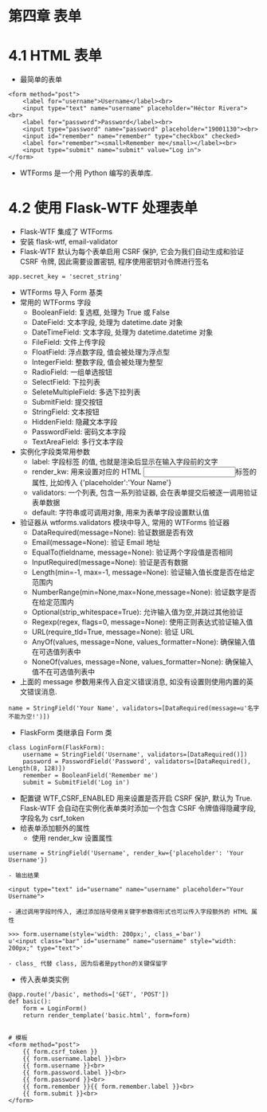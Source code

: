 # 第四章 表单

# 4.1 HTML 表单
* 最简单的表单
```
<form method="post">
    <label for="username">Username</label><br>
    <input type="text" name="username" placeholder="Héctor Rivera"><br>
    <label for="password">Password</label><br>
    <input type="password" name="password" placeholder="19001130"><br>
    <input id="remember" name="remember" type="checkbox" checked>
    <label for="remember"><small>Remember me</small></label><br>
    <input type="submit" name="submit" value="Log in">
</form>
```
* WTForms 是一个用 Python 编写的表单库.

# 4.2 使用 Flask-WTF 处理表单
* Flask-WTF 集成了 WTForms
* 安装 flask-wtf, email-validator
* Flask-WTF 默认为每个表单启用 CSRF 保护, 它会为我们自动生成和验证 CSRF 令牌, 因此需要设置密钥, 程序使用密钥对令牌进行签名
```
app.secret_key = 'secret_string'
```
* WTForms 导入 Form 基类
* 常用的 WTForms 字段
    - BooleanField: 复选框, 处理为 True 或 False
    - DateField: 文本字段, 处理为 datetime.date 对象
    - DateTimeField: 文本字段, 处理为 datetime.datetime 对象
    - FileField: 文件上传字段
    - FloatField: 浮点数字段, 值会被处理为浮点型
    - IntegerField: 整数字段, 值会被处理为整型
    - RadioField: 一组单选按钮
    - SelectField: 下拉列表
    - SeleteMultipleField: 多选下拉列表
    - SubmitField: 提交按钮
    - StringField: 文本按钮
    - HiddenField: 隐藏文本字段
    - PasswordField: 密码文本字段
    - TextAreaField: 多行文本字段
* 实例化字段类常用参数
    - label: 字段标签 <label> 的值, 也就是渲染后显示在输入字段前的文字
    - render_kw: 用来设置对应的 HTML <input>标签的属性, 比如传入 {'placeholder':'Your Name'}
    - validators: 一个列表, 包含一系列验证器, 会在表单提交后被逐一调用验证表单数据
    - default: 字符串或可调用对象, 用来为表单字段设置默认值
* 验证器从 wtforms.validators 模块中导入, 常用的 WTForms 验证器
    - DataRequired(message=None): 验证数据是否有效
    - Email(message=None): 验证 Email 地址
    - EqualTo(fieldname, message=None): 验证两个字段值是否相同
    - InputRequired(message=None): 验证是否有数据
    - Length(min=-1, max=-1, message=None): 验证输入值长度是否在给定范围内
    - NumberRange(min=None,max=None,message=None): 验证数字是否在给定范围内
    - Optional(strip_whitespace=True): 允许输入值为空,并跳过其他验证
    - Regexp(regex, flags=0, message=None): 使用正则表达式验证输入值
    - URL(require_tld=True, message=None): 验证 URL
    - AnyOf(values, message=None, values_formatter=None): 确保输入值在可选值列表中
    - NoneOf(values, message=None, values_formatter=None): 确保输入值不在可选值列表中
* 上面的 message 参数用来传入自定义错误消息, 如没有设置则使用内置的英文错误消息.
```
name = StringField('Your Name', validators=[DataRequired(message=u'名字不能为空!')])
```
* FlaskForm 类继承自 Form 类
```
class LoginForm(FlaskForm):
    username = StringField('Username', validators=[DataRequired()])
    password = PasswordField('Password', validators=[DataRequired(), Length(8, 128)])
    remember = BooleanField('Remember me')
    submit = SubmitField('Log in')
```
* 配置键 WTF_CSRF_ENABLED 用来设置是否开启 CSRF 保护, 默认为 True. Flask-WTF 会自动在实例化表单类时添加一个包含 CSRF 令牌值得隐藏字段, 字段名为 csrf_token
* 给表单添加额外的属性
    - 使用 render_kw 设置属性
```
username = StringField('Username', render_kw={'placeholder': 'Your Username'})
```
    - 输出结果
```
<input type="text" id="username" name="username" placeholder="Your Username">
```
    - 通过调用字段时传入, 通过添加括号使用关键字参数得形式也可以传入字段额外的 HTML 属性
```
>>> form.username(style='width: 200px;', class_='bar')
u'<input class="bar" id="username" name="username" style="width: 200px;" type="text">'
```
    - class_ 代替 class, 因为后者是python的关键保留字
* 传入表单类实例
```
@app.route('/basic', methods=['GET', 'POST'])
def basic():
    form = LoginForm()
    return render_template('basic.html', form=form)


# 模板
<form method="post">
    {{ form.csrf_token }}
    {{ form.username.label }}<br>
    {{ form.username }}<br>
    {{ form.password.label }}<br>
    {{ form.password }}<br>
    {{ form.remember }}{{ form.remember.label }}<br>
    {{ form.submit }}<br>
</form>

```